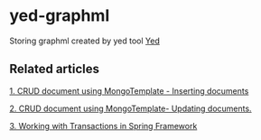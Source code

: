 # yed-graphml
Storing graphml created by yed tool [Yed](https://www.yworks.com/products/yed)

## Related articles
[1. CRUD document using MongoTemplate - Inserting documents](https://medium.com/programming-sharing/crud-document-using-mongotemplate-inserting-documents-471de99aeafd)

[2. CRUD document using MongoTemplate- Updating documents.](https://programmingsharing.com/crud-document-using-mongotemplate-updating-documents-9cc662617ccc)

[3. Working with Transactions in Spring Framework](https://programmingsharing.com/working-with-transactions-in-spring-framework-7c1ed4ea1f6f)
